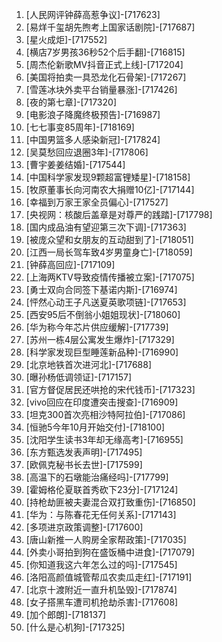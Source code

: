 
1. [人民网评钟薛高惹争议]-[717623]
1. [易烊千玺胡先煦考上国家话剧院]-[717687]
1. [星火成炬]-[717552]
1. [横店7岁男孩36秒52个后手翻]-[716815]
1. [周杰伦新歌MV抖音正式上线]-[717204]
1. [美国将拍卖一具恐龙化石骨架]-[717267]
1. [雪莲冰块外卖平台销量暴涨]-[717426]
1. [夜的第七章]-[717320]
1. [电影浪子降魔终极预告]-[716987]
1. [七七事变85周年]-[718169]
1. [中国男篮多人感染新冠]-[717824]
1. [吴莫愁回应退圈3年]-[717806]
1. [曹宇姜姜结婚]-[717544]
1. [中国科学家发现9颗超富锂矮星]-[718158]
1. [牧原董事长向河南农大捐赠10亿]-[717144]
1. [幸福到万家王家全员偏心]-[717527]
1. [央视网：核酸后盖章是对尊严的践踏]-[717798]
1. [国内成品油有望迎第三次下调]-[717363]
1. [被庞众望和女朋友的互动甜到了]-[718051]
1. [江西一局长驾车致4岁男童身亡]-[718059]
1. [钟薛高回应]-[717109]
1. [上海两KTV导致疫情传播被立案]-[717075]
1. [勇士双向合同签下基诺内斯]-[716974]
1. [怦然心动王子凡送夏英歌项链]-[717653]
1. [西安95后不倒翁小姐姐现状]-[718060]
1. [华为称今年芯片供应缓解]-[717739]
1. [苏州一栋4层公寓发生爆炸]-[717329]
1. [科学家发现巨型睡莲新品种]-[716990]
1. [北京地铁首次进河北]-[717688]
1. [曝孙杨低调领证]-[717157]
1. [官方督促居民还哄抢的宋代钱币]-[717323]
1. [vivo回应在印度遭突击搜查]-[716909]
1. [坦克300首次亮相沙特阿拉伯]-[717086]
1. [恒驰5今年10月开始交付]-[718100]
1. [沈阳学生读书3年却无缘高考]-[716955]
1. [东方甄选发表声明]-[717495]
1. [欧佩克秘书长去世]-[717599]
1. [高温下的石墩能治痛经吗]-[717799]
1. [霍姆格伦夏联首秀砍下23分]-[717124]
1. [持枪劫匪被夫妻混合双打致重伤]-[716850]
1. [华为：与陈春花无任何关系]-[717143]
1. [多项进京政策调整]-[717600]
1. [唐山新推一人购房全家帮政策]-[717035]
1. [外卖小哥拍到狗在盛饭桶中进食]-[717079]
1. [你知道我这六年怎么过的吗]-[717545]
1. [洛阳高颜值城管帮瓜农卖瓜走红]-[717191]
1. [北京十渡附近一直升机坠毁]-[717874]
1. [女子搭黑车遭司机抢劫杀害]-[717608]
1. [加个郎朗]-[718137]
1. [什么是心机狗]-[717325]